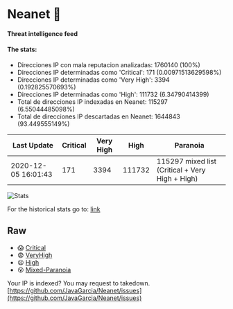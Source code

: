 # Neanet :hocho:
#### Threat intelligence feed
#### The stats:

- Direcciones IP con mala reputacion analizadas: 1760140 (100%)
- Direcciones IP determinadas como 'Critical':  171 (0.00971513629598%)
- Direcciones IP determinadas como 'Very High':  3394 (0.192825570693%)
- Direcciones IP determinadas como 'High':  111732 (6.34790414399)
- Total de direcciones IP indexadas en Neanet:  115297 (6.55044485098%)
- Total de direcciones IP descartadas en Neanet:  1644843 (93.449555149%)

| Last Update | Critical | Very High | High | Paranoia |
| --- | --- | --- | --- | --- |
| 2020-12-05 16:01:43 | 171 | 3394 | 111732 | 115297 mixed list (Critical + Very High + High)|

![Stats](https://docs.google.com/spreadsheets/d/e/2PACX-1vSnaNMIXVabIpDJjufMlzH7poXnshF3mgd8Is1g9ytUEzVsP5my4Trn8f-xkoLLQ38xpL3HtmUexLo6/pubchart?oid=501124687&format=image)

For the historical stats go to: [link](/stats.csv)
## Raw
- :scream: [Critical](https://raw.githubusercontent.com/JavaGarcia/Neanet/master/blacklists/neanet_critical.txt)
- :fearful: [VeryHigh](https://raw.githubusercontent.com/JavaGarcia/Neanet/master/blacklists/neanet_veryHigh.txtt)
- :frowning: [High](https://raw.githubusercontent.com/JavaGarcia/Neanet/master/blacklists/neanet_high.txt)
- :dizzy_face: [Mixed-Paranoia](https://raw.githubusercontent.com/JavaGarcia/Neanet/master/blacklists/neanet_all.txt)


Your IP is indexed? You may request to takedown. [https://github.com/JavaGarcia/Neanet/issues](https://github.com/JavaGarcia/Neanet/issues)
















































































































































































































































































































































































































































































































































































































































































































































































































































































































































































































































































































































































































































































































































































































































































































































































































































































































































































































































































































































































































































































































































































































































































































































































































































































































































































































































































